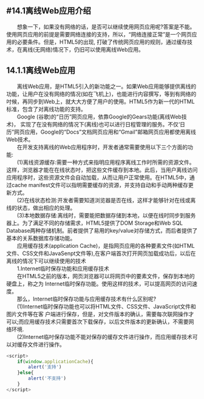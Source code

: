 #14.1离线Web应用介绍
---
&emsp;&emsp;想象一下，如果没有网络的话，是否可以继续使用网页应用呢?答案是不能。使用网页应用的前提是需要网络连接的支持，所以，“网络连接正常”是一个网页应用的必要条件。但是，HTML5的出现, 打破了传统网页应用的规则，通过缓存技术，在离线(无网络)情况下，仍旧可以使用离线Web应用。  
## 14.1.1离线Web应用
&emsp;&emsp;离线Web应用，是HTML5引入的新功能之一。如果Web应用能够提供离线的功能，让用户在没有网络的情况(如在飞机上)，也能进行内容撰写，等到有网络的吋候，再同步到Web上，就大大方便了用户的使用。HTML5作为新一代的HTML标准，包含了对离线功能的支持。  
&emsp;&emsp;Google (谷歌)的“日历”网页应用，依靠Google的Gears功能(离线Web技术)， 实现了在没有网络的情况下(离线)也可以进行日程管理的服务。不仅‘日历”网页应用，Google的“Docs”文档网页应用和“Gmail”邮箱网页应用都使用离线Web技术。  
&emsp;&emsp;在开发支持离线的Web应用程序时，开发者通常需要使用以下三个方面的功能:  
&emsp;&emsp;(1)离线资源缓存:需要一种方式来指明应用程序离线工作时所需的资源文件。这样，浏览器才能在在线状态吋，把这些文件缓存到本地。此后，当用户离线访问应用程序时，这些资源文件会自动加载，从而让用户正常使用。在HTML5中，通过cache manifest文件可以指明需要缓存的资源，并支持自动和手动两种缓存更新方式。  
&emsp;&emsp;(2)在线状态检测:开发者需要知道浏览器是否在线，这样才能够针对在线或离线的状态，做出相应的处理。  
&emsp;&emsp;(3)本地数据存储:离线时，需要能把数据存储到本地，以便在线时同步到服务器上。为了满足不同的存储需求，HTML5提供了DOM Storage和Web SQL Database两种存储机制。前者提供了易用的key/value对存储方式，而后者提供了基本的关系数据库存储功能。  
&emsp;&emsp;应用缓存技术(application Cache)，是指网页应用的各种要素文件(如HTML文件、CSS文件和JavaSenpt文件等),在客户端首次打开网页加载成功后，以后在离线的情况下可以继续使用的技术  
&emsp;&emsp;1.Internet临时保存功能和应用缓存技术  
&emsp;&emsp;在HTML5之前的版本，网页浏览器可以将网页中的要素文件，保存到本地的硬盘上，称之为
Internet临时保存功能。使用这样的技术，可以提高网页的访问速度。    
&emsp;&emsp;那么，Internet临时保存功能与应用缓存技术有什么区别呢?  
&emsp;&emsp;(1)Internet临时保存功能也可以将HTML文件、CSS文件、JavaScript文件和图片文件等在客
户端进行保存，但是，对文件版本的确认，需要每次联网操作才可以;而应用缓存技术只需要首次下载保存，以后文件版本的更新确认，不需要网络环境.  
&emsp;&emsp;(2)Internet临吋保存功能不能对保存的缓存文件进行操作，而应用缓存技术可以对缓存文件进行操作。  
```javascript
<script>
	if(window.applicationCache){
		alert('支持')
	}else{
		alert('不支持')
	}
</script>
```
